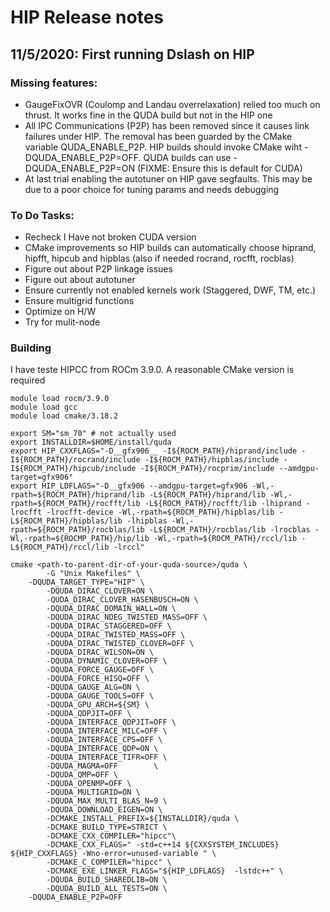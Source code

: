 # HIP Release notes
## 11/5/2020: First running Dslash on HIP

### Missing features: 
* GaugeFixOVR (Coulomp and Landau overrelaxation) relied too much on thrust. It works fine in the QUDA build but not in the HIP one
* All IPC Communications (P2P) has been removed since it causes link failures under HIP. The removal has been 
    guarded by the CMake variable QUDA_ENABLE_P2P. HIP builds should invoke CMake wiht -DQUDA_ENABLE_P2P=OFF. QUDA
    builds can use -DQUDA_ENABLE_P2P=ON (FIXME: Ensure this is default for CUDA)
* At last trial enabling the autotuner on HIP gave segfaults. This may be due to a poor choice for tuning params and needs debugging

### To Do Tasks:
* Recheck I Have not broken CUDA version
* CMake improvements so HIP builds can automatically choose hiprand, hipfft, hipcub and hipblas (also if needed rocrand, rocfft, rocblas)
* Figure out about P2P linkage issues
* Figure out about autotuner
* Ensure currently not enabled kernels work (Staggered, DWF, TM, etc.)
* Ensure multigrid functions
* Optimize on H/W
* Try for mulit-node

### Building
I have teste HIPCC from ROCm 3.9.0. A reasonable CMake version is required

```  
module load rocm/3.9.0
module load gcc
module load cmake/3.18.2

export SM="sm_70" # not actually used
export INSTALLDIR=$HOME/install/quda
export HIP_CXXFLAGS="-D__gfx906__ -I${ROCM_PATH}/hiprand/include -I${ROCM_PATH}/rocrand/include -I${ROCM_PATH}/hipblas/include -I${ROCM_PATH}/hipcub/include -I${ROCM_PATH}/rocprim/include --amdgpu-target=gfx906" 
export HIP_LDFLAGS="-D__gfx906 --amdgpu-target=gfx906 -Wl,-rpath=${ROCM_PATH}/hiprand/lib -L${ROCM_PATH}/hiprand/lib -Wl,-rpath=${ROCM_PATH}/rocfft/lib -L${ROCM_PATH}/rocfft/lib -lhiprand -lrocfft -lrocfft-device -Wl,-rpath=${ROCM_PATH}/hipblas/lib -L${ROCM_PATH}/hipblas/lib -lhipblas -Wl,-rpath=${ROCM_PATH}/rocblas/lib -L${ROCM_PATH}/rocblas/lib -lrocblas -Wl,-rpath=${ROCMP_PATH}/hip/lib -Wl,-rpath=${ROCM_PATH}/rccl/lib -L${ROCM_PATH}/rccl/lib -lrccl"

cmake <path-to-parent-dir-of-your-quda-source>/quda \
        -G "Unix Makefiles" \
	-DQUDA_TARGET_TYPE="HIP" \
        -DQUDA_DIRAC_CLOVER=ON \
        -QUDA_DIRAC_CLOVER_HASENBUSCH=ON \
        -DQUDA_DIRAC_DOMAIN_WALL=ON \
        -DQUDA_DIRAC_NDEG_TWISTED_MASS=OFF \
        -DQUDA_DIRAC_STAGGERED=OFF \
        -DQUDA_DIRAC_TWISTED_MASS=OFF \
        -DQUDA_DIRAC_TWISTED_CLOVER=OFF \
        -DQUDA_DIRAC_WILSON=ON \
        -DQUDA_DYNAMIC_CLOVER=OFF \
        -DQUDA_FORCE_GAUGE=OFF \
        -DQUDA_FORCE_HISQ=OFF \
        -DQUDA_GAUGE_ALG=ON \
        -DQUDA_GAUGE_TOOLS=OFF \
        -DQUDA_GPU_ARCH=${SM} \
        -DQUDA_QDPJIT=OFF \
        -DQUDA_INTERFACE_QDPJIT=OFF \
        -DQUDA_INTERFACE_MILC=OFF \
        -DQUDA_INTERFACE_CPS=OFF \
        -DQUDA_INTERFACE_QDP=ON \
        -DQUDA_INTERFACE_TIFR=OFF \
        -DQUDA_MAGMA=OFF        \
        -DQUDA_QMP=OFF \
        -DQUDA_OPENMP=OFF \
        -DQUDA_MULTIGRID=ON \
        -DQUDA_MAX_MULTI_BLAS_N=9 \
        -DQUDA_DOWNLOAD_EIGEN=ON \
        -DCMAKE_INSTALL_PREFIX=${INSTALLDIR}/quda \
        -DCMAKE_BUILD_TYPE=STRICT \
        -DCMAKE_CXX_COMPILER="hipcc"\
        -DCMAKE_CXX_FLAGS=" -std=c++14 ${CXXSYSTEM_INCLUDES} ${HIP_CXXFLAGS} -Wno-error=unused-variable " \
        -DCMAKE_C_COMPILER="hipcc" \
        -DCMAKE_EXE_LINKER_FLAGS="${HIP_LDFLAGS}  -lstdc++" \
        -DQUDA_BUILD_SHAREDLIB=ON \
        -DQUDA_BUILD_ALL_TESTS=ON \
	-DQUDA_ENABLE_P2P=OFF
```

